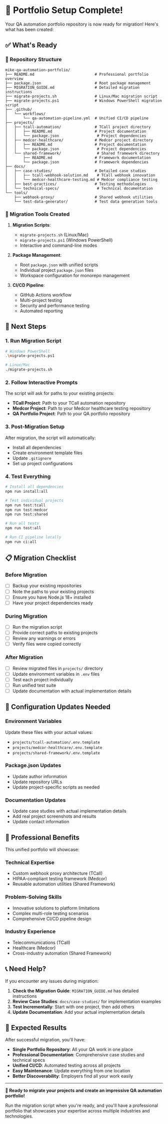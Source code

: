 # 🎉 Portfolio Setup Complete!

Your QA automation portfolio repository is now ready for migration! Here's what has been created:

## ✅ What's Ready

### 📁 Repository Structure
```
mike-qa-automation-portfolio/
├── README.md                           # Professional portfolio overview
├── package.json                        # Root package management
├── MIGRATION_GUIDE.md                  # Detailed migration instructions
├── migrate-projects.sh                 # Linux/Mac migration script
├── migrate-projects.ps1                # Windows PowerShell migration script
├── .github/
│   └── workflows/
│       └── qa-automation-pipeline.yml  # Unified CI/CD pipeline
├── projects/
│   ├── tcall-automation/               # TCall project directory
│   │   ├── README.md                   # Project documentation
│   │   └── package.json                 # Project dependencies
│   ├── medcor-healthcare/              # Medcor project directory
│   │   ├── README.md                   # Project documentation
│   │   └── package.json                 # Project dependencies
│   └── shared-framework/                # Shared framework directory
│       ├── README.md                   # Framework documentation
│       └── package.json                # Framework dependencies
├── docs/
│   ├── case-studies/                   # Detailed case studies
│   │   ├── tcall-webhook-solution.md    # TCall webhook innovation
│   │   └── medcor-healthcare-testing.md # Medcor compliance testing
│   ├── best-practices/                 # Testing methodologies
│   └── technical-specs/                 # Technical documentation
└── tools/
    ├── webhook-proxy/                  # Shared webhook utilities
    └── test-data-generator/            # Test data generation tools
```

### 🚀 Migration Tools Created

1. **Migration Scripts**:
   - `migrate-projects.sh` (Linux/Mac)
   - `migrate-projects.ps1` (Windows PowerShell)
   - Interactive and command-line modes

2. **Package Management**:
   - Root `package.json` with unified scripts
   - Individual project `package.json` files
   - Workspace configuration for monorepo management

3. **CI/CD Pipeline**:
   - GitHub Actions workflow
   - Multi-project testing
   - Security and performance testing
   - Automated reporting

## 🎯 Next Steps

### 1. Run Migration Script
```bash
# Windows PowerShell
.\migrate-projects.ps1

# Linux/Mac
./migrate-projects.sh
```

### 2. Follow Interactive Prompts
The script will ask for paths to your existing projects:
- **TCall Project**: Path to your TCall automation repository
- **Medcor Project**: Path to your Medcor healthcare testing repository  
- **QA Portfolio Project**: Path to your QA portfolio repository

### 3. Post-Migration Setup
After migration, the script will automatically:
- Install all dependencies
- Create environment template files
- Update `.gitignore`
- Set up project configurations

### 4. Test Everything
```bash
# Install all dependencies
npm run install:all

# Test individual projects
npm run test:tcall
npm run test:medcor
npm run test:shared

# Run all tests
npm run test:all

# Run CI pipeline locally
npm run ci:all
```

## 📋 Migration Checklist

### Before Migration
- [ ] Backup your existing repositories
- [ ] Note the paths to your existing projects
- [ ] Ensure you have Node.js 18+ installed
- [ ] Have your project dependencies ready

### During Migration
- [ ] Run the migration script
- [ ] Provide correct paths to existing projects
- [ ] Review any warnings or errors
- [ ] Verify files were copied correctly

### After Migration
- [ ] Review migrated files in `projects/` directory
- [ ] Update environment variables in `.env` files
- [ ] Test each project individually
- [ ] Run unified test suite
- [ ] Update documentation with actual implementation details

## 🔧 Configuration Updates Needed

### Environment Variables
Update these files with your actual values:
- `projects/tcall-automation/.env.template`
- `projects/medcor-healthcare/.env.template`
- `projects/shared-framework/.env.template`

### Package.json Updates
- Update author information
- Update repository URLs
- Update project-specific scripts as needed

### Documentation Updates
- Update case studies with actual implementation details
- Add real project screenshots and results
- Update contact information

## 🚀 Professional Benefits

This unified portfolio will showcase:

### **Technical Expertise**
- Custom webhook proxy architecture (TCall)
- HIPAA-compliant testing framework (Medcor)
- Reusable automation utilities (Shared Framework)

### **Problem-Solving Skills**
- Innovative solutions to platform limitations
- Complex multi-role testing scenarios
- Comprehensive CI/CD pipeline design

### **Industry Experience**
- Telecommunications (TCall)
- Healthcare (Medcor)
- Cross-industry automation (Shared Framework)

## 📞 Need Help?

If you encounter any issues during migration:

1. **Check the Migration Guide**: `MIGRATION_GUIDE.md` has detailed instructions
2. **Review Case Studies**: `docs/case-studies/` for implementation examples
3. **Test Incrementally**: Start with one project, then add others
4. **Update Documentation**: Add your actual implementation details

## 🎯 Expected Results

After successful migration, you'll have:

- **Single Portfolio Repository**: All your QA work in one place
- **Professional Documentation**: Comprehensive case studies and technical specs
- **Unified CI/CD**: Automated testing across all projects
- **Easy Maintenance**: Update everything from one location
- **Better Discoverability**: Employers find all your work easily

---

**🚀 Ready to migrate your projects and create an impressive QA automation portfolio!**

Run the migration script when you're ready, and you'll have a professional portfolio that showcases your expertise across multiple industries and technologies.
